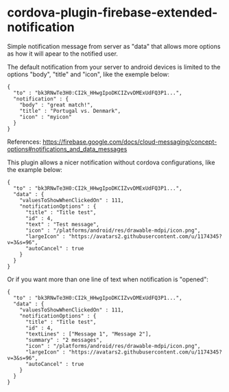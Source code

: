# cordova-plugin-firebase-extended-notification
Simple notification message from server as "data" that allows more options as how it will apear to the notified user.

The default notification from your server to android devices is limited to the options "body", "title" and "icon", like the exemple below:

```
{
  "to" : "bk3RNwTe3H0:CI2k_HHwgIpoDKCIZvvDMExUdFQ3P1...",
  "notification" : {
    "body" : "great match!",
    "title" : "Portugal vs. Denmark",
    "icon" : "myicon"
  }
}
```
References: https://firebase.google.com/docs/cloud-messaging/concept-options#notifications_and_data_messages

This plugin allows a nicer notification without cordova configurations, like the example below:
```
{
  "to" : "bk3RNwTe3H0:CI2k_HHwgIpoDKCIZvvDMExUdFQ3P1...",
  "data" : {
    "valuesToShowWhenClickedOn" : 111,
    "notificationOptions" : {
      "title" : "Title test",
      "id" : 4,
      "text" : "Test message",
      "icon" : "/platforms/android/res/drawable-mdpi/icon.png",
      "largeIcon" : "https://avatars2.githubusercontent.com/u/1174345?v=3&s=96",
      "autoCancel" : true
    }
  }
}
```

Or if you want more than one line of text when notification is "opened":
```
{
  "to" : "bk3RNwTe3H0:CI2k_HHwgIpoDKCIZvvDMExUdFQ3P1...",
  "data" : {
    "valuesToShowWhenClickedOn" : 111,
    "notificationOptions" : {
      "title" : "Title test",
      "id" : 4,
      "textLines" : ["Message 1", "Message 2"],
      "summary" : "2 messages",
      "icon" : "/platforms/android/res/drawable-mdpi/icon.png",
      "largeIcon" : "https://avatars2.githubusercontent.com/u/1174345?v=3&s=96",
      "autoCancel" : true
    }
  }
}
```
